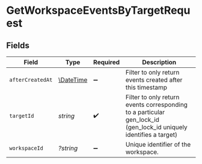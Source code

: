 # GetWorkspaceEventsByTargetRequest


## Fields

| Field                                                                                                             | Type                                                                                                              | Required                                                                                                          | Description                                                                                                       |
| ----------------------------------------------------------------------------------------------------------------- | ----------------------------------------------------------------------------------------------------------------- | ----------------------------------------------------------------------------------------------------------------- | ----------------------------------------------------------------------------------------------------------------- |
| `afterCreatedAt`                                                                                                  | [\DateTime](https://www.php.net/manual/en/class.datetime.php)                                                     | :heavy_minus_sign:                                                                                                | Filter to only return events created after this timestamp                                                         |
| `targetId`                                                                                                        | *string*                                                                                                          | :heavy_check_mark:                                                                                                | Filter to only return events corresponding to a particular gen_lock_id (gen_lock_id uniquely identifies a target) |
| `workspaceId`                                                                                                     | *?string*                                                                                                         | :heavy_minus_sign:                                                                                                | Unique identifier of the workspace.                                                                               |